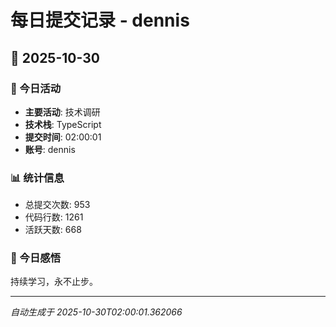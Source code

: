 # 每日提交记录 - dennis

## 📅 2025-10-30

### 🎯 今日活动
- **主要活动**: 技术调研
- **技术栈**: TypeScript
- **提交时间**: 02:00:01
- **账号**: dennis

### 📊 统计信息
- 总提交次数: 953
- 代码行数: 1261
- 活跃天数: 668

### 💭 今日感悟
持续学习，永不止步。

---
*自动生成于 2025-10-30T02:00:01.362066*
